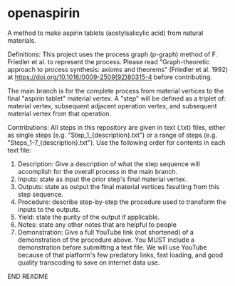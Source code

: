 # openaspirin
A method to make aspirin tablets (acetylsalicylic acid) from natural materials.

Definitions:
This project uses the process graph (p-graph) method of F. Friedler et al. to represent the process. Please read "Graph-theoretic approach to process synthesis: axioms and theorems" (Friedler et al. 1992) at https://doi.org/10.1016/0009-2509(92)80315-4 before contributing.

The main branch is for the complete process from material vertices to the final "aspirin tablet" material vertex.
A "step" will be defined as a triplet of: material vertex, subsequent adjacent operation vertex, and subsequent material vertex from that operation.

Contributions:
All steps in this repository are given in text (.txt) files, either as single steps (e.g. "Step_1_{description}.txt") or a range of steps (e.g. "Steps_1-7_{description}.txt").
Use the following order for contents in each text file:
1. Description: Give a description of what the step sequence will accomplish for the overall process in the main branch.
2. Inputs: state as input the prior step's final material vertex.
3. Outputs: state as output the final material vertices fesulting from this step sequence.
4. Procedure: describe step-by-step the procedure used to transform the inputs to the outputs.
5. Yield: state the purity of the output if applicable.
6. Notes: state any other notes that are helpful to people
7. Demonstration: Give a full YouTube link (not shortened) of a demonstration of the procedure above. You MUST include a demonstration before submitting a text file. We will use YouTube because of that platform's few predatory links, fast loading, and good quality transcoding to save on internet data use.

END README